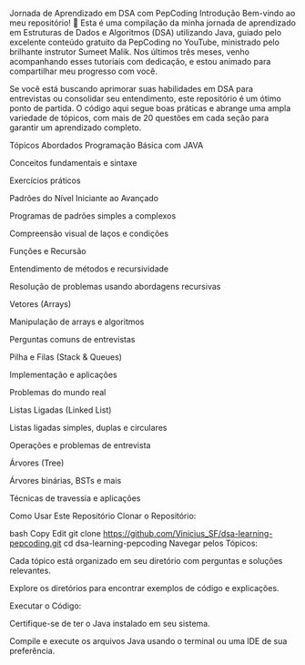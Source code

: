 Jornada de Aprendizado em DSA com PepCoding
Introdução
Bem-vindo ao meu repositório! 🚀 Esta é uma compilação da minha jornada de aprendizado em Estruturas de Dados e Algoritmos (DSA) utilizando Java, guiado pelo excelente conteúdo gratuito da PepCoding no YouTube, ministrado pelo brilhante instrutor Sumeet Malik. Nos últimos três meses, venho acompanhando esses tutoriais com dedicação, e estou animado para compartilhar meu progresso com você.

Se você está buscando aprimorar suas habilidades em DSA para entrevistas ou consolidar seu entendimento, este repositório é um ótimo ponto de partida. O código aqui segue boas práticas e abrange uma ampla variedade de tópicos, com mais de 20 questões em cada seção para garantir um aprendizado completo.

Tópicos Abordados
Programação Básica com JAVA

Conceitos fundamentais e sintaxe

Exercícios práticos

Padrões do Nível Iniciante ao Avançado

Programas de padrões simples a complexos

Compreensão visual de laços e condições

Funções e Recursão

Entendimento de métodos e recursividade

Resolução de problemas usando abordagens recursivas

Vetores (Arrays)

Manipulação de arrays e algoritmos

Perguntas comuns de entrevistas

Pilha e Filas (Stack & Queues)

Implementação e aplicações

Problemas do mundo real

Listas Ligadas (Linked List)

Listas ligadas simples, duplas e circulares

Operações e problemas de entrevista

Árvores (Tree)

Árvores binárias, BSTs e mais

Técnicas de travessia e aplicações

Como Usar Este Repositório
Clonar o Repositório:

bash
Copy
Edit
git clone https://github.com/Vinicius_SF/dsa-learning-pepcoding.git
cd dsa-learning-pepcoding
Navegar pelos Tópicos:

Cada tópico está organizado em seu diretório com perguntas e soluções relevantes.

Explore os diretórios para encontrar exemplos de código e explicações.

Executar o Código:

Certifique-se de ter o Java instalado em seu sistema.

Compile e execute os arquivos Java usando o terminal ou uma IDE de sua preferência.


